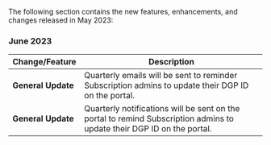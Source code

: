 The following section contains the new features, enhancements, and changes released in May 2023:

### June 2023

| Change/Feature |Description|
|---|---|
|**General Update**| Quarterly emails will be sent to reminder Subscription admins to update their DGP ID on the portal. |
|**General Update**| Quarterly notifications will be sent on the portal to remind Subscription admins to update their DGP ID on the portal. |
